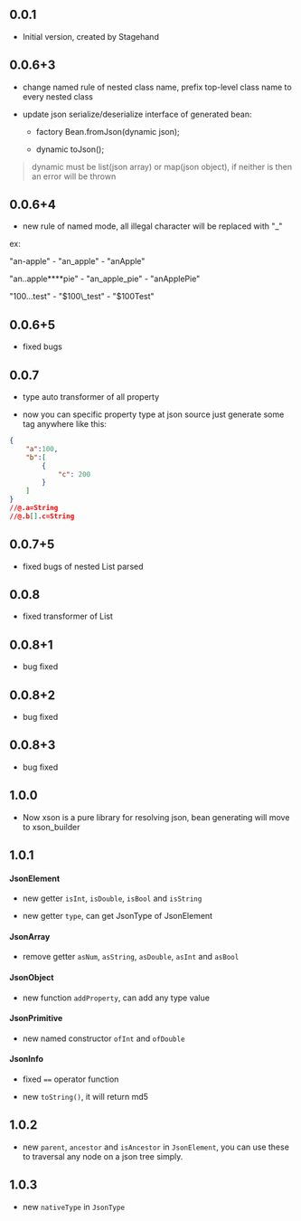 ## 0.0.1

- Initial version, created by Stagehand

## 0.0.6+3

- change named rule of nested class name, prefix top-level class name to every nested class

- update json serialize/deserialize interface of generated bean:

    + factory Bean.fromJson(dynamic json);
    
    + dynamic toJson();

> dynamic must be list(json array) or map(json object), if neither is then an error will be thrown

## 0.0.6+4

- new rule of named mode, all illegal character will be replaced with "_"

ex: 

"an-apple" - "an\_apple" - "anApple"

"an..apple****pie" - "an\_apple\_pie" - "anApplePie"

"100...test" - "$100\_test" - "$100Test"

## 0.0.6+5

- fixed bugs

## 0.0.7

- type auto transformer of all property

- now you can specific property type at json source just generate some tag anywhere like this:
```json
{
    "a":100,
    "b":[
        {
            "c": 200
        }
    ]
}
//@.a=String
//@.b[].c=String
```

## 0.0.7+5

- fixed bugs of nested List parsed

## 0.0.8

- fixed transformer of List

## 0.0.8+1

- bug fixed

## 0.0.8+2

- bug fixed

## 0.0.8+3

- bug fixed

## 1.0.0

- Now xson is a pure library for resolving json, bean generating will move to xson_builder

## 1.0.1

#### JsonElement

- new getter `isInt`, `isDouble`, `isBool` and `isString` 

- new getter `type`, can get JsonType of JsonElement 

#### JsonArray

- remove getter `asNum`, `asString`, `asDouble`, `asInt` and `asBool` 

#### JsonObject

- new function `addProperty`, can add any type value

#### JsonPrimitive

- new named constructor `ofInt` and `ofDouble`

#### JsonInfo

- fixed `==` operator function

- new `toString()`, it will return md5



## 1.0.2

- new `parent`, `ancestor` and `isAncestor` in `JsonElement`, you can use these to traversal any node on a json tree simply.


## 1.0.3

- new `nativeType` in `JsonType`
